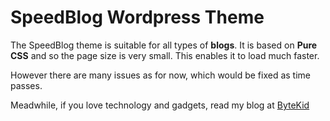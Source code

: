 # SpeedBlog Wordpress Theme

The SpeedBlog theme is suitable for all types of **blogs**. It is based on **Pure CSS** and so the page size is very small. This enables it to load much faster.

However there are many issues as for now, which would be fixed as time passes.

Meadwhile, if you love technology and gadgets, read my blog at [ByteKid](http://ByteKid.com)